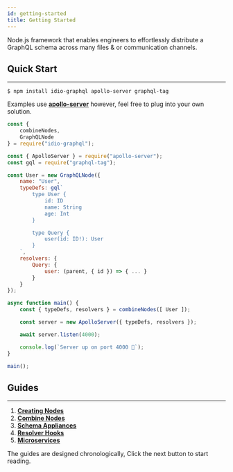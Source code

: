 ```yaml
---
id: getting-started
title: Getting Started
---
```


Node.js framework that enables engineers to effortlessly distribute a GraphQL schema across many files & or communication channels. 

## Quick Start

---

`$ npm install idio-graphql apollo-server graphql-tag`

Examples use **[apollo-server](https://www.npmjs.com/package/apollo-server)** however, feel free to plug into your own solution. 

```javascript
const {
    combineNodes,
    GraphQLNode
} = require("idio-graphql");

const { ApolloServer } = require("apollo-server");
const gql = require("graphql-tag");

const User = new GraphQLNode({
    name: "User",
    typeDefs: gql`
        type User {
            id: ID
            name: String
            age: Int
        }

        type Query {
            user(id: ID!): User
        }
    `,
    resolvers: {
        Query: {
            user: (parent, { id }) => { ... }
        }
    }
});

async function main() {
    const { typeDefs, resolvers } = combineNodes([ User ]);

    const server = new ApolloServer({ typeDefs, resolvers });

    await server.listen(4000);

    console.log(`Server up on port 4000 🚀`);
}

main();

```

## Guides

---

1. [**Creating Nodes**](creating-nodes)
2. [**Combine Nodes**](combine-nodes-guide)
4. [**Schema Appliances**](schema-appliances)
4. [**Resolver Hooks**](resolver-hooks)
3. [**Microservices**](microservices)

The guides are designed chronologically, Click the next button to start reading.